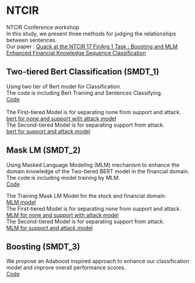 # NTCIR
NTCIR Conference workshop</br>
In this study, we present three methods for judging the relationships between sentences. </br>
Our paper : [Quack at the NTCIR 17 FinArg 1 Task : Boosting and MLM Enhanced Financial Knowledge Sequence Classification](https://github.com/ChingChingKao/The-17th-NTCIR/blob/main/NTCIR_17_ACM_master_article.pdf)

## Two-tiered Bert Classification (SMDT_1)

Using two tier of Bert model for Classification.</br>
The code is including Bert Training and Sentences Classifying.</br>
[Code](https://github.com/ChingChingKao/The-17th-NTCIR/blob/main/Two_tiered_Bert_Classification.ipynb)</br></br>
The First-tiered Model is for separating none from support and attack.</br>
[bert for none and support with attack model](https://huggingface.co/Leonardolin/NTCIR_none_and_s_with_a)</br>
The Second-tiered Model is for separating support from attack.</br>
[bert for support and attack model](https://huggingface.co/Leonardolin/NTCIR_att_sup)</br>

## Mask LM (SMDT_2)
Using Masked Language Modeling (MLM) mechanism to enhance the domain knowledge of the Two-tiered BERT model in the financial domain.</br>
The code is including model training by MLM. </br>
[Code](https://github.com/ChingChingKao/The-17th-NTCIR/blob/main/Bert_for_MLM.ipynb)</br>

The Training Mask LM Model for the stock and financial domain.</br>
[MLM model](https://huggingface.co/Leonardolin/MLM-for-Stock)</br>
The First-tiered Model is for separating none from support and attack.</br>
[MLM for none and support with attack model](https://huggingface.co/Leonardolin/MLM_NTCIR_none_and_s_with_a)</br>
The Second-tiered Model is for separating support from attack.</br>
[MLM for support and attack model](https://huggingface.co/Leonardolin/MLM_NTCIR_att_sup)</br>

## Boosting (SMDT_3)
We propose an Adaboost inspired approach to enhance our classification model and improve overall performance scores.</br>
[Code](https://github.com/ChingChingKao/The-17th-NTCIR/blob/main/Boosting/code/NTCIR_BERT_boosting_S%2BA.ipynb)</br>


